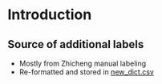 # Introduction

## Source of additional labels
- Mostly from Zhicheng manual labeling
- Re-formatted and stored in [new_dict.csv](new_dict.csv)